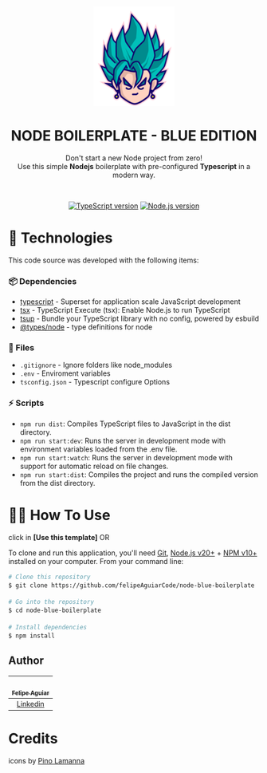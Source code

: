 <div align="center">

  <img src="./.github/assets/blue-saiyan-bg.png" alt="Logo" height="200">
  <h1 align="center"><strong>NODE BOILERPLATE - BLUE EDITION</strong></h1>
  <p align="center">
	  Don't start a new Node project from zero!<br> Use this simple <b>Nodejs</b> boilerplate with pre-configured <b>Typescript</b> in a modern way.
  </p>

</div>

<br />

  <!-- Badges -->
<div align="center">
  
  [![TypeScript version][ts-badge]][typescript-5-4]
  [![Node.js version][nodejs-badge]][nodejs]

</div>

# 🚀 Technologies

This code source was developed with the following items:

### 📦 Dependencies

- [typescript][typescript-npm] - Superset for application scale JavaScript development
- [tsx][tsx-npm] - TypeScript Execute (tsx): Enable Node.js to run TypeScript
- [tsup][tsup-npm] - Bundle your TypeScript library with no config, powered by esbuild
- [@types/node][@types/node-npm] - type definitions for node

### 📄 Files

- `.gitignore` - Ignore folders like node_modules
- `.env` - Enviroment variables
- `tsconfig.json` - Typescript configure Options

### ⚡ Scripts

- `npm run dist`: Compiles TypeScript files to JavaScript in the dist directory.
- `npm run start:dev`: Runs the server in development mode with environment variables loaded from the .env file.
- `npm run start:watch`: Runs the server in development mode with support for automatic reload on file changes.
- `npm run start:dist`: Compiles the project and runs the compiled version from the dist directory.

# 👨‍💻 How To Use

click in **[Use this template]** OR

To clone and run this application, you'll need [Git](https://git-scm.com), [Node.js v20+](https://nodejs.org/en/) + [NPM v10+](https://nodejs.org/en/) installed on your computer. From your command line:

```bash
# Clone this repository
$ git clone https://github.com/felipeAguiarCode/node-blue-boilerplate

# Go into the repository
$ cd node-blue-boilerplate

# Install dependencies
$ npm install
```

## Author

| [<br><sub>Felipe Aguiar</sub>](https://github.com/felipeAguiarCode) |
| :---------------------------------------------------------------------------------------------------------------------------------------: |
|                                            [Linkedin](www.linkedin.com/in/felipe-aguiar-exe/)                                             |

# Credits

icons by [Pino Lamanna][dribble-icon]

[typescript]: https://www.typescriptlang.org/
[typescript-5-4]: https://www.typescriptlang.org/
[ts-badge]: https://img.shields.io/badge/TypeScript-5.4-blue.svg
[nodejs-badge]: https://img.shields.io/badge/Node.js->=%2020.00-blue.svg
[nodejs]: https://nodejs.org/
[dribble-icon]: https://dribbble.com/Schakalwal
[typescript-npm]: https://www.npmjs.com/package/typescript
[tsx-npm]: https://www.npmjs.com/package/tsx
[tsup-npm]: https://www.npmjs.com/package/tsup
[@types/node-npm]: https://www.npmjs.com/package/@types/node
